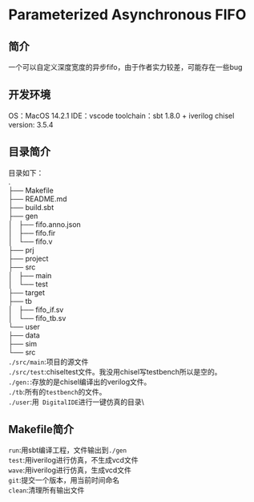 # Parameterized Asynchronous FIFO
## 简介
一个可以自定义深度宽度的异步fifo，由于作者实力较差，可能存在一些bug

## 开发环境
OS：MacOS 14.2.1
IDE：vscode
toolchain：sbt 1.8.0 + iverilog
chisel version: 3.5.4

## 目录简介
目录如下：\
.\
├── Makefile\
├── README.md\
├── build.sbt\
├── gen\
│   ├── fifo.anno.json\
│   ├── fifo.fir\
│   └── fifo.v\
├── prj\
├── project\
├── src\
│   ├── main\
│   └── test\
├── target\
├── tb\
│   ├── fifo_if.sv\
│   └── fifo_tb.sv\
└── user\
    ├── data\
    ├── sim\
    └── src\
`./src/main`:项目的源文件\
`./src/test`:chiseltest文件。我没用chisel写testbench所以是空的。\
`./gen:`:存放的是chisel编译出的verilog文件。\
`./tb`:所有的`testbench`的文件。\
`./user`:用` DigitalIDE`进行一键仿真的目录\

## Makefile简介
`run`:用sbt编译工程，文件输出到`./gen`\
`test`:用iverilog进行仿真，不生成vcd文件\
`wave`:用iverilog进行仿真，生成vcd文件\
`git`:提交一个版本，用当前时间命名\
`clean`:清理所有输出文件



